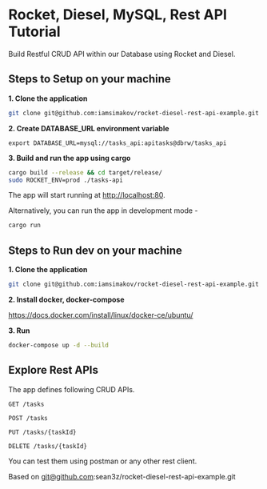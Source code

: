 # Rocket, Diesel, MySQL, Rest API Tutorial

Build Restful CRUD API within our Database using Rocket and Diesel.

## Steps to Setup on your machine

**1. Clone the application**

```bash
git clone git@github.com:iamsimakov/rocket-diesel-rest-api-example.git
```

**2. Create DATABASE_URL environment variable**
```
export DATABASE_URL=mysql://tasks_api:apitasks@dbrw/tasks_api
```

**3. Build and run the app using cargo**

```bash
cargo build --release && cd target/release/
sudo ROCKET_ENV=prod ./tasks-api
```

The app will start running at <http://localhost:80>.

Alternatively, you can run the app in development mode -

```bash
cargo run
```

## Steps to Run dev on your machine

**1. Clone the application**

```bash
git clone git@github.com:iamsimakov/rocket-diesel-rest-api-example.git
```

**2. Install docker, docker-compose**

https://docs.docker.com/install/linux/docker-ce/ubuntu/

**3. Run**

```bash
docker-compose up -d --build
```

## Explore Rest APIs

The app defines following CRUD APIs.

    GET /tasks
    
    POST /tasks
    
    PUT /tasks/{taskId}
    
    DELETE /tasks/{taskId}

You can test them using postman or any other rest client.

Based on git@github.com:sean3z/rocket-diesel-rest-api-example.git
